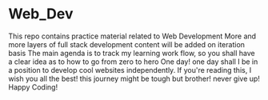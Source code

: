 # Web_Dev
This repo contains practice material related to Web Development
More and more layers of full stack development content will be added on iteration basis
The main agenda is to track my learning work flow, so you shall have a clear idea as to how to go from zero to hero
One day! one day shall I be in a position to develop cool websites independently.
If you're reading this, I wish you all the best! this journey might be tough but brother! never give up! Happy Coding!
